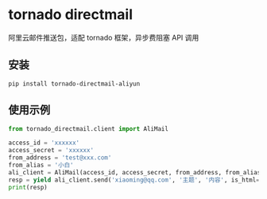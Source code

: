 # tornado directmail
阿里云邮件推送包，适配 tornado 框架，异步费阻塞 API 调用

## 安装
`pip install tornado-directmail-aliyun`

## 使用示例
```python
from tornado_directmail.client import AliMail

access_id = 'xxxxxx'
access_secret = 'xxxxxx'
from_address = 'test@xxx.com'
from_alias = '小白'
ali_client = AliMail(access_id, access_secret, from_address, from_alias, region="hangzhou") # 可选的 region: hangzhou | singapore | sydney
resp = yield ali_client.send('xiaoming@qq.com', '主题', '内容', is_html=False) # 默认为纯文本内容
print(resp)
```
